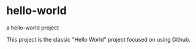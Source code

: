 # hello-world
a hello-world project

This project is the classic "Hello World" project
focused on using Github.
